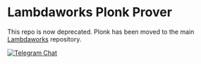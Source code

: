 # Lambdaworks Plonk Prover

This repo is now deprecated. Plonk has been moved to the main [Lambdaworks](https://github.com/lambdaclass/lambdaworks) repository.

<div>

[![Telegram Chat][tg-badge]][tg-url]

[tg-badge]: https://img.shields.io/static/v1?color=green&logo=telegram&label=chat&style=flat&message=join
[tg-url]: https://t.me/+98Whlzql7Hs0MDZh

</div>
